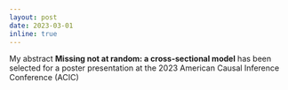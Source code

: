 ```yaml
---
layout: post
date: 2023-03-01 
inline: true
---
```


My abstract <b>Missing not at random: a cross-sectional model</b> has been selected for a poster presentation at the 2023 American Causal Inference Conference (ACIC)
